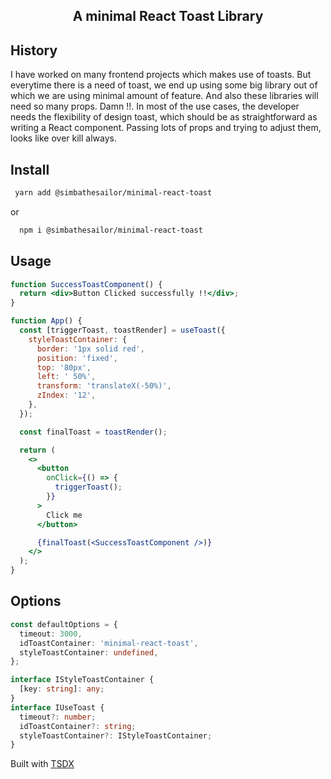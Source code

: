 <h2  align="center">A minimal React Toast Library</h2>

## History

I have worked on many frontend projects which makes use of toasts. But everytime there is a need of toast, we end up using some big library out of which we are using minimal amount of feature. And also these libraries will need so many props. Damn !!. In most of the use cases, the developer needs the flexibility of design toast, which should be as straightforward as writing a React component.
Passing lots of props and trying to adjust them, looks like over kill always.

## Install

```sh
 yarn add @simbathesailor/minimal-react-toast
```

or

```sh
  npm i @simbathesailor/minimal-react-toast
```

## Usage

```jsx
function SuccessToastComponent() {
  return <div>Button Clicked successfully !!</div>;
}

function App() {
  const [triggerToast, toastRender] = useToast({
    styleToastContainer: {
      border: '1px solid red',
      position: 'fixed',
      top: '80px',
      left: ' 50%',
      transform: 'translateX(-50%)',
      zIndex: '12',
    },
  });

  const finalToast = toastRender();

  return (
    <>
      <button
        onClick={() => {
          triggerToast();
        }}
      >
        Click me
      </button>

      {finalToast(<SuccessToastComponent />)}
    </>
  );
}
```

## Options

```typescript
const defaultOptions = {
  timeout: 3000,
  idToastContainer: 'minimal-react-toast',
  styleToastContainer: undefined,
};

interface IStyleToastContainer {
  [key: string]: any;
}
interface IUseToast {
  timeout?: number;
  idToastContainer?: string;
  styleToastContainer?: IStyleToastContainer;
}
```

Built with [TSDX](https://github.com/jaredpalmer/tsdx)
